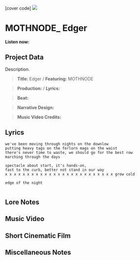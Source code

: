 [cover code] ![](57175019_319474918741616_8502199518755923887_n.jpg)

# MOTHNODE_ Edger

**Listen now:** 

## Project Data

Description.

> **Title:** Edger / **Featuring:** MOTHNODE

> **Production:**  / **Lyrics:** 

> **Beat:**

> **Narrative Design:**

> **Music Video Credits:**


## Lyrics

```
we've been moving through nights on the downlow
putting heavy tags on the forlorn mags on the waist
there's never time to waste, we should go for the best row
marching through the days

spectacle about start, it's hands-on, 
fast to the curb, better not stand in our way
x x x x x x x x x x x x x x x x x x x x x x x x x grow cold

edge of the night


```

## Lore Notes

## Music Video

## Short Cinematic Film

## Miscellaneous Notes
